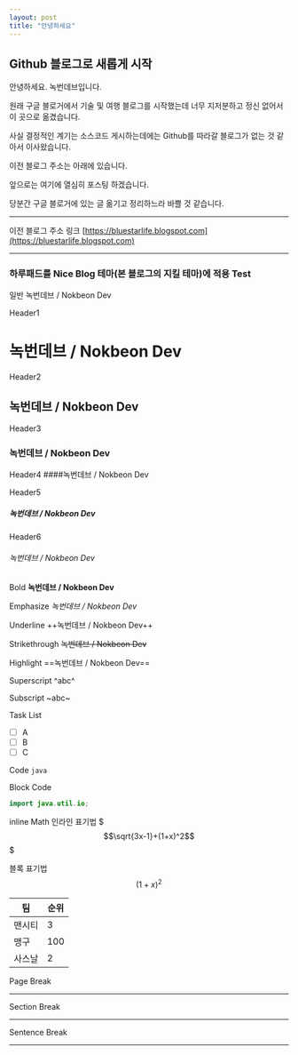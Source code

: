 ```yaml
---
layout: post
title: "안녕하세요"
---
```

## Github 블로그로 새롭게 시작

안녕하세요. 녹번데브입니다.

원래 구글 블로거에서 기술 및 여행 블로그를 시작했는데 너무 지저분하고 정신 없어서 이 곳으로 옮겼습니다.

사실 결정적인 계기는 소스코드 게시하는데에는 Github를 따라갈 블로그가 없는 것 같아서 이사왔습니다.

이전 블로그 주소는 아래에 있습니다.

앞으로는 여기에 열심히 포스팅 하겠습니다.

당분간 구글 블로거에 있는 글 옮기고 정리하느라 바쁠 것 같습니다.


_ _ _

이전 블로그 주소 링크
[https://bluestarlife.blogspot.com](https://bluestarlife.blogspot.com)
_ _ _

### 하루패드를 Nice Blog 테마(본 블로그의 지킬 테마)에 적용 Test

일반
녹번데브 / Nokbeon Dev

Header1 
# 녹번데브 / Nokbeon Dev

Header2
## 녹번데브 / Nokbeon Dev

Header3
### 녹번데브 / Nokbeon Dev

Header4
####녹번데브 / Nokbeon Dev

Header5
##### 녹번데브 / Nokbeon Dev

Header6
###### 녹번데브 / Nokbeon Dev

Bold
**녹번데브 / Nokbeon Dev**

Emphasize
*녹번데브 / Nokbeon Dev*

Underline
++녹번데브 / Nokbeon Dev++

Strikethrough
~~녹번데브 / Nokbeon Dev~~

Highlight
==녹번데브 / Nokbeon Dev==

Superscript
^abc^


Subscript
~abc~

Task List
- [ ] A
- [ ] B
- [ ] C

Code
`java`

Block Code
```java
import java.util.io;
```

inline Math
인라인 표기법 $$$\sqrt{3x-1}+(1+x)^2$$$

블록 표기법
$$
(1+x)^2
$$


| 팀 | 순위 |
|--------|--------|
|     맨시티 |  3  |
|     맹구 |  100      |
|    사스날 |  2      |

Page Break
* * *

Section Break
- - -

Sentence Break
_ _ _
